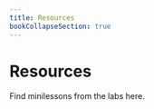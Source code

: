 ```yaml
---
title: Resources
bookCollapseSection: true
---
```


# Resources
Find minilessons from the labs here.
